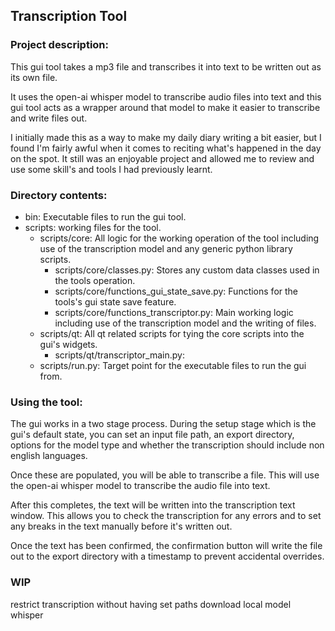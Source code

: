 ## Transcription Tool

### Project description:
This gui tool takes a mp3 file and transcribes it into text to be written out 
as its own file. 

It uses the open-ai whisper model to transcribe audio files into text and this
gui tool acts as a wrapper around that model to make it easier to transcribe and 
write files out. 

I initially made this as a way to make my daily diary writing a bit easier, 
but I found I'm fairly awful when it comes to reciting what's happened in the 
day on the spot. It still was an enjoyable project and allowed me to review and 
use some skill's and tools I had previously learnt.


### Directory contents:
- bin: Executable files to run the gui tool.
- scripts: working files for the tool.
  - scripts/core: All logic for the working operation of the tool including use of the transcription model and any generic python library scripts.
    - scripts/core/classes.py: Stores any custom data classes used in the tools operation.
    - scripts/core/functions_gui_state_save.py: Functions for the tools's gui state save feature.
    - scripts/core/functions_transcriptor.py: Main working logic including use of the transcription model and the writing of files. 
  - scripts/qt: All qt related scripts for tying the core scripts into the gui's widgets.
    - scripts/qt/transcriptor_main.py:
  - scripts/run.py: Target point for the executable files to run the gui from.   


### Using the tool:
The gui works in a two stage process. 
During the setup stage which is the gui's default state, you can set an input
file path, an export directory, options for the model type and whether the 
transcription should include non english languages.

Once these are populated, you will be able to transcribe a file. This will use
the open-ai whisper model to transcribe the audio file into text.

After this completes, the text will be written into the transcription text
window. This allows you to check the transcription for any errors and to set
any breaks in the text manually before it's written out.

Once the text has been confirmed, the confirmation button will write the file
out to the export directory with a timestamp to prevent accidental overrides.


### WIP
restrict transcription without having set paths
download local model whisper